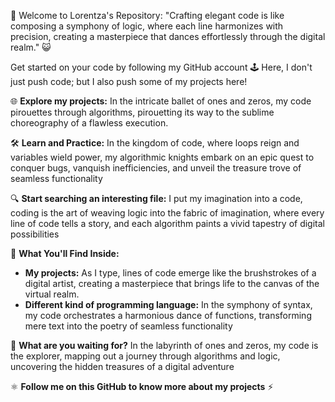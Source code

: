🚀 Welcome to Lorentza's Repository: "Crafting elegant code is like composing a symphony of logic, where each line harmonizes with precision, creating a masterpiece that dances effortlessly through the digital realm." 😺

Get started on your code by following my GitHub account 🕹️ Here, I don't just push code; but I also push some of my projects here!

🌐 **Explore my projects:**
In the intricate ballet of ones and zeros, my code pirouettes through algorithms, pirouetting its way to the sublime choreography of a flawless execution.

🛠️ **Learn and Practice:**
In the kingdom of code, where loops reign and variables wield power, my algorithmic knights embark on an epic quest to conquer bugs, vanquish inefficiencies, and unveil the treasure trove of seamless functionality

🔍 **Start searching an interesting file:**
I put my imagination into a code, coding is the art of weaving logic into the fabric of imagination, where every line of code tells a story, and each algorithm paints a vivid tapestry of digital possibilities

🌈 **What You'll Find Inside:**
- **My projects:** As I type, lines of code emerge like the brushstrokes of a digital artist, creating a masterpiece that brings life to the canvas of the virtual realm.
- **Different kind of programming language:** In the symphony of syntax, my code orchestrates a harmonious dance of functions, transforming mere text into the poetry of seamless functionality

🚀 **What are you waiting for?**
In the labyrinth of ones and zeros, my code is the explorer, mapping out a journey through algorithms and logic, uncovering the hidden treasures of a digital adventure

⚛️ **Follow me on this GitHub to know more about my projects** ⚡️
